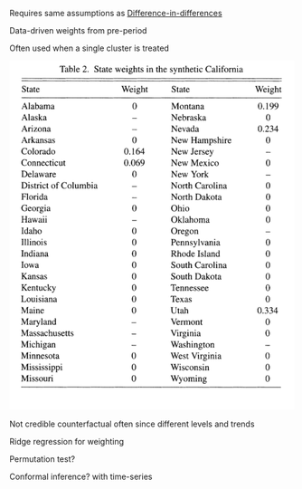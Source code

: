 ---
---

Requires same assumptions as [Difference-in-differences](Difference-in-differences.md)

Data-driven weights from pre-period

Often used when a single cluster is treated

![Screenshot 2023-01-31 at 6.42.36 PM.png](Image%20Bank/Screenshot%202023-01-31%20at%206.42.36%20PM.png)

Not credible counterfactual often since different levels and trends

Ridge regression for weighting

Permutation test?

Conformal inference? with time-series
